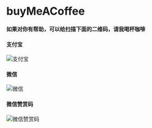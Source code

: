 # buyMeACoffee
**如果对你有帮助，可以给扫描下面的二维码，请我喝杯咖啡**

#### 支付宝
![支付宝](https://obs202211121201.obs.cn-north-4.myhuaweicloud.com/alipay.png)

#### 微信
![微信](https://obs202211121201.obs.cn-north-4.myhuaweicloud.com/wechatpay.png)

#### 微信赞赏码
![微信赞赏码](https://obs202211121201.obs.cn-north-4.myhuaweicloud.com/WechatSponsored.jpg)
